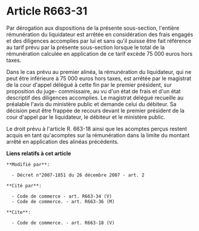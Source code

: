 # Article R663-31

Par dérogation aux dispositions de la présente sous-section, l'entière rémunération du liquidateur est arrêtée en
considération des frais engagés et des diligences accomplies par lui et sans qu'il puisse être fait référence au tarif prévu
par la présente sous-section lorsque le total de la rémunération calculée en application de ce tarif excède 75 000 euros hors
taxes. 

Dans le cas prévu au premier alinéa, la rémunération du liquidateur, qui ne peut être inférieure à 75 000 euros hors taxes,
est arrêtée par le magistrat de la cour d'appel délégué à cette fin par le premier président, sur proposition du juge-
commissaire, au vu d'un état de frais et d'un état descriptif des diligences accomplies. Le magistrat délégué recueille au
préalable l'avis du ministère public et demande celui du débiteur. Sa décision peut être frappée de recours devant le premier
président de la cour d'appel par le liquidateur, le débiteur et le ministère public. 

Le droit prévu à l'article R. 663-18 ainsi que les acomptes perçus restent acquis en tant qu'acomptes sur la rémunération
dans la limite du montant arrêté en application des alinéas précédents.

**Liens relatifs à cet article**

	**Modifié par**:

	  - Décret n°2007-1851 du 26 décembre 2007 - art. 2

	**Cité par**:

	  - Code de commerce - art. R663-34 (V)
	  - Code de commerce. - art. R663-36 (M)

	**Cite**:

	  - Code de commerce. - art. R663-18 (V)
